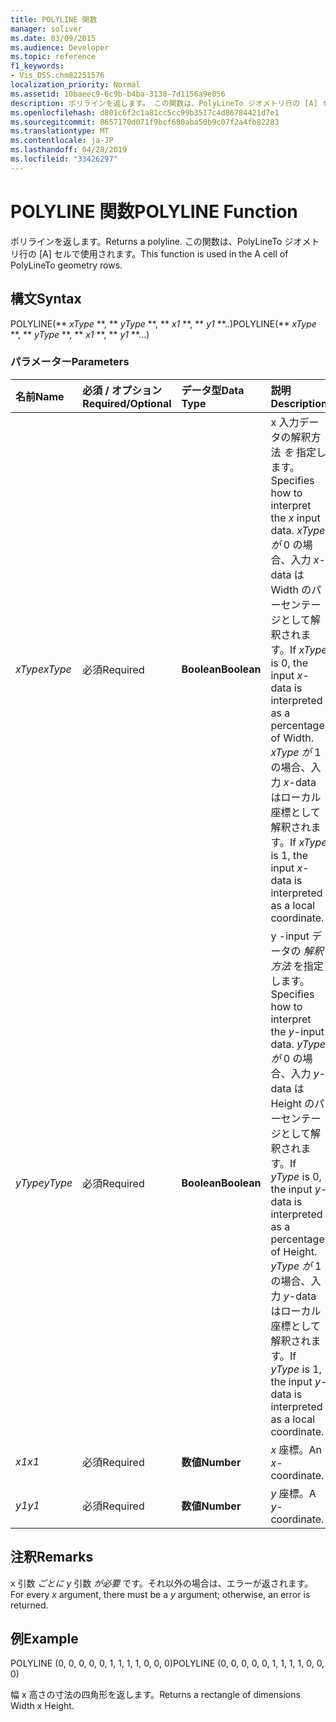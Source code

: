 ```yaml
---
title: POLYLINE 関数
manager: soliver
ms.date: 03/09/2015
ms.audience: Developer
ms.topic: reference
f1_keywords:
- Vis_DSS.chm82251576
localization_priority: Normal
ms.assetid: 10baeec9-6c9b-b4ba-3138-7d1156a9e056
description: ポリラインを返します。 この関数は、PolyLineTo ジオメトリ行の [A] セルで使用されます。
ms.openlocfilehash: d801c6f2c1a81cc5cc99b3517c4d86784421d7e1
ms.sourcegitcommit: 8657170d071f9bcf680aba50b9c07f2a4fb82283
ms.translationtype: MT
ms.contentlocale: ja-JP
ms.lasthandoff: 04/28/2019
ms.locfileid: "33426297"
---
```

# <a name="polyline-function"></a><span data-ttu-id="8d829-104">POLYLINE 関数</span><span class="sxs-lookup"><span data-stu-id="8d829-104">POLYLINE Function</span></span>

<span data-ttu-id="8d829-105">ポリラインを返します。</span><span class="sxs-lookup"><span data-stu-id="8d829-105">Returns a polyline.</span></span> <span data-ttu-id="8d829-106">この関数は、PolyLineTo ジオメトリ行の [A] セルで使用されます。</span><span class="sxs-lookup"><span data-stu-id="8d829-106">This function is used in the A cell of PolyLineTo geometry rows.</span></span> 
  
## <a name="syntax"></a><span data-ttu-id="8d829-107">構文</span><span class="sxs-lookup"><span data-stu-id="8d829-107">Syntax</span></span>

<span data-ttu-id="8d829-108">POLYLINE(\*\* *xType* \*\*, \*\* *yType* \*\*, \*\* *x1* \*\*, \*\* *y1* \*\*..)</span><span class="sxs-lookup"><span data-stu-id="8d829-108">POLYLINE(\*\* *xType* \*\*, \*\* *yType* \*\*, \*\* *x1* \*\*, \*\* *y1* \*\*...)</span></span> 
  
### <a name="parameters"></a><span data-ttu-id="8d829-109">パラメーター</span><span class="sxs-lookup"><span data-stu-id="8d829-109">Parameters</span></span>

|<span data-ttu-id="8d829-110">**名前**</span><span class="sxs-lookup"><span data-stu-id="8d829-110">**Name**</span></span>|<span data-ttu-id="8d829-111">**必須 / オプション**</span><span class="sxs-lookup"><span data-stu-id="8d829-111">**Required/Optional**</span></span>|<span data-ttu-id="8d829-112">**データ型**</span><span class="sxs-lookup"><span data-stu-id="8d829-112">**Data Type**</span></span>|<span data-ttu-id="8d829-113">**説明**</span><span class="sxs-lookup"><span data-stu-id="8d829-113">**Description**</span></span>|
|:-----|:-----|:-----|:-----|
| <span data-ttu-id="8d829-114">_xType_</span><span class="sxs-lookup"><span data-stu-id="8d829-114">_xType_</span></span> <br/> |<span data-ttu-id="8d829-115">必須</span><span class="sxs-lookup"><span data-stu-id="8d829-115">Required</span></span>  <br/> |<span data-ttu-id="8d829-116">**Boolean**</span><span class="sxs-lookup"><span data-stu-id="8d829-116">**Boolean**</span></span> <br/> |<span data-ttu-id="8d829-117">x 入力データの解釈方法  _を_ 指定します。</span><span class="sxs-lookup"><span data-stu-id="8d829-117">Specifies how to interpret the  _x_ input data.</span></span> <span data-ttu-id="8d829-118">_xType が_ 0 の場合、入力 _x_-data は Width のパーセンテージとして解釈されます。</span><span class="sxs-lookup"><span data-stu-id="8d829-118">If  _xType_ is 0, the input  _x_-data is interpreted as a percentage of Width.</span></span> <span data-ttu-id="8d829-119">_xType が_ 1 の場合、入力 _x_-data はローカル座標として解釈されます。</span><span class="sxs-lookup"><span data-stu-id="8d829-119">If  _xType_ is 1, the input  _x_-data is interpreted as a local coordinate.</span></span>  <br/> |
| <span data-ttu-id="8d829-120">_yType_</span><span class="sxs-lookup"><span data-stu-id="8d829-120">_yType_</span></span> <br/> |<span data-ttu-id="8d829-121">必須</span><span class="sxs-lookup"><span data-stu-id="8d829-121">Required</span></span>  <br/> |<span data-ttu-id="8d829-122">**Boolean**</span><span class="sxs-lookup"><span data-stu-id="8d829-122">**Boolean**</span></span> <br/> |<span data-ttu-id="8d829-123">y -input データの  _解釈方法_ を指定します。</span><span class="sxs-lookup"><span data-stu-id="8d829-123">Specifies how to interpret the  _y_-input data.</span></span> <span data-ttu-id="8d829-124">_yType が_ 0 の場合、入力 _y_-data は Height のパーセンテージとして解釈されます。</span><span class="sxs-lookup"><span data-stu-id="8d829-124">If  _yType_ is 0, the input  _y_-data is interpreted as a percentage of Height.</span></span> <span data-ttu-id="8d829-125">_yType が_ 1 の場合、入力 _y_-data はローカル座標として解釈されます。</span><span class="sxs-lookup"><span data-stu-id="8d829-125">If  _yType_ is 1, the input  _y_-data is interpreted as a local coordinate.</span></span>  <br/> |
| <span data-ttu-id="8d829-126">_x1_</span><span class="sxs-lookup"><span data-stu-id="8d829-126">_x1_</span></span> <br/> |<span data-ttu-id="8d829-127">必須</span><span class="sxs-lookup"><span data-stu-id="8d829-127">Required</span></span>  <br/> |<span data-ttu-id="8d829-128">**数値**</span><span class="sxs-lookup"><span data-stu-id="8d829-128">**Number**</span></span> <br/> | <span data-ttu-id="8d829-129">_x_ 座標。</span><span class="sxs-lookup"><span data-stu-id="8d829-129">An  _x_-coordinate.</span></span>  <br/> |
| <span data-ttu-id="8d829-130">_y1_</span><span class="sxs-lookup"><span data-stu-id="8d829-130">_y1_</span></span> <br/> |<span data-ttu-id="8d829-131">必須</span><span class="sxs-lookup"><span data-stu-id="8d829-131">Required</span></span>  <br/> |<span data-ttu-id="8d829-132">**数値**</span><span class="sxs-lookup"><span data-stu-id="8d829-132">**Number**</span></span> <br/> |<span data-ttu-id="8d829-133">_y_ 座標。</span><span class="sxs-lookup"><span data-stu-id="8d829-133">A  _y_-coordinate.</span></span>  <br/> |
   
## <a name="remarks"></a><span data-ttu-id="8d829-134">注釈</span><span class="sxs-lookup"><span data-stu-id="8d829-134">Remarks</span></span>

<span data-ttu-id="8d829-135">x 引数  *ごとに y*  引数  *が必要*  です。それ以外の場合は、エラーが返されます。</span><span class="sxs-lookup"><span data-stu-id="8d829-135">For every  *x*  argument, there must be a  *y*  argument; otherwise, an error is returned.</span></span> 
  
## <a name="example"></a><span data-ttu-id="8d829-136">例</span><span class="sxs-lookup"><span data-stu-id="8d829-136">Example</span></span>

<span data-ttu-id="8d829-137">POLYLINE (0, 0, 0, 0, 0, 1, 1, 1, 1, 0, 0, 0)</span><span class="sxs-lookup"><span data-stu-id="8d829-137">POLYLINE (0, 0, 0, 0, 0, 1, 1, 1, 1, 0, 0, 0)</span></span> 
  
<span data-ttu-id="8d829-138">幅 x 高さの寸法の四角形を返します。</span><span class="sxs-lookup"><span data-stu-id="8d829-138">Returns a rectangle of dimensions Width x Height.</span></span> 
  

